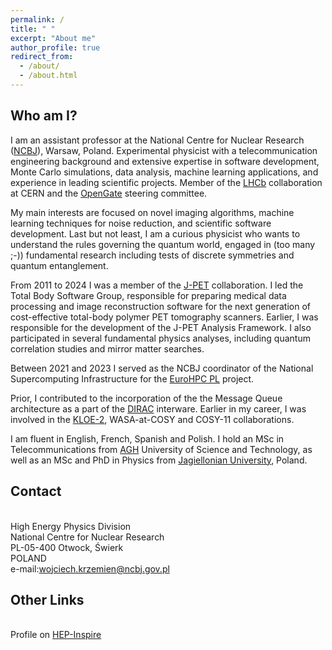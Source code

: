 ```yaml
---
permalink: /
title: " "
excerpt: "About me"
author_profile: true
redirect_from: 
  - /about/
  - /about.html
---
```

## Who am I?
I am an assistant professor at the National Centre for Nuclear
Research ([NCBJ](https://www.ncbj.gov.pl/en)), Warsaw, Poland. 
Experimental physicist with a telecommunication engineering background
and extensive expertise in software development, Monte Carlo
simulations, data analysis, machine learning applications, and experience in leading
scientific projects. Member of the [LHCb](https://lhcb-outreach.web.cern.ch/) collaboration at CERN and 
the [OpenGate](http://opengatecollaboration.org/) steering committee.

My main interests are focused on novel imaging algorithms, machine learning techniques for noise reduction, and scientific software development. 
Last but not least, I am a curious physicist who wants to
understand the rules governing the quantum world, engaged in (too many
;-))  fundamental research including tests of discrete symmetries and quantum entanglement. 

From 2011 to 2024 I was a member of the [J-PET](http://koza.if.uj.edu.pl/pet/) collaboration.
I led the Total Body Software Group,
responsible for preparing  medical data processing and image
reconstruction software for the next generation of cost-effective
total-body polymer PET tomography scanners. 
Earlier, I was responsible for the development of the J-PET Analysis Framework.
I also participated in several fundamental physics analyses, including quantum correlation studies
and mirror matter searches.

Between 2021 and 2023 I served as the NCBJ coordinator of the
National Supercomputing Infrastructure for the [EuroHPC PL](https://www.ncbj.gov.pl/en/projekt/eurohpc-pl-national-supercomputing-infrastructure-eurohpc) project.

Prior, I contributed to the incorporation of the the Message Queue architecture as a part of the [DIRAC](https://dirac.readthedocs.io/en/latest/) interware.
Earlier in my career, I was involved in the [KLOE-2](http://w3.lnf.infn.it/research/particle-physics/kloe-2/?lang=en), WASA-at-COSY and COSY-11 collaborations.

I am fluent in English, French, Spanish and Polish.
I hold an MSc in Telecommunications from [AGH](https://www.agh.edu.pl/en/) University of Science and Technology, as well as an MSc and PhD in Physics from [Jagiellonian University](https://en.uj.edu.pl/en_GB/start), Poland.

## Contact
<br> High Energy Physics Division
<br> National Centre for Nuclear Research
<br> PL-05-400 Otwock, Świerk
<br> POLAND
<br> e-mail:<a href="mailto:wojciech.krzemien@ncbj.gov.pl">wojciech.krzemien@ncbj.gov.pl</a><br>

## Other Links 
<br> Profile on <a href="https://inspirehep.net/authors/1061521">HEP-Inspire</a>
